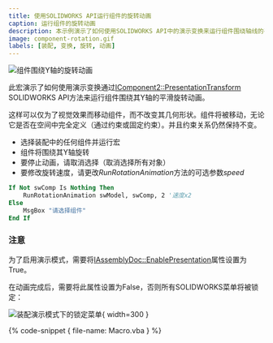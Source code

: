 ```yaml
---
title: 使用SOLIDWORKS API运行组件的旋转动画
caption: 运行组件的旋转动画
description: 本示例演示了如何使用SOLIDWORKS API中的演示变换来运行组件围绕轴线的平滑旋转动画。
image: component-rotation.gif
labels: [装配, 变换, 旋转, 动画]
---
```

![组件围绕Y轴的旋转动画](component-rotation.gif)

此宏演示了如何使用演示变换通过[IComponent2::PresentationTransform](https://help.solidworks.com/2012/english/api/sldworksapi/solidworks.interop.sldworks~solidworks.interop.sldworks.icomponent2~presentationtransform.html) SOLIDWORKS API方法来运行组件围绕其Y轴的平滑旋转动画。

这样可以仅为了视觉效果而移动组件，而不改变其几何形状。组件将被移动，无论它是否在空间中完全定义（通过约束或固定约束）。并且约束关系仍然保持不变。

* 选择装配中的任何组件并运行宏
* 组件将围绕其Y轴旋转
* 要停止动画，请取消选择（取消选择所有对象）
* 要修改旋转速度，请更改*RunRotationAnimation*方法的可选参数*speed*

~~~ vb
If Not swComp Is Nothing Then
    RunRotationAnimation swModel, swComp, 2 '速度x2
Else
    MsgBox "请选择组件"
End If
~~~

### 注意

为了启用演示模式，需要将[IAssemblyDoc::EnablePresentation](https://help.solidworks.com/2012/english/api/sldworksapi/SOLIDWORKS.Interop.sldworks~SOLIDWORKS.Interop.sldworks.IAssemblyDoc~EnablePresentation.html)属性设置为True。

在动画完成后，需要将此属性设置为False，否则所有SOLIDWORKS菜单将被锁定：

![装配演示模式下的锁定菜单](locked-menu.png){ width=300 }

{% code-snippet { file-name: Macro.vba } %}
